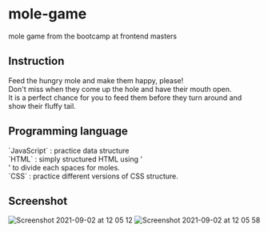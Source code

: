 # mole-game
mole game from the bootcamp at frontend masters 

<h2>Instruction</h2>
<p>Feed the hungry mole and make them happy, please! <br/> 
Don't miss when they come up the hole and have their mouth open. <br/>
It is a perfect chance for you to feed them before they turn around and show their fluffy tail.</p>

<h2>Programming language</h2>
`JavaScript` : practice data structure <br/>
`HTML` : simply structured HTML using '<div>' to divide each spaces for moles. <br/>
`CSS` : practice different versions of CSS structure.

<h2>Screenshot</h2>

![Screenshot 2021-09-02 at 12 05 12](https://user-images.githubusercontent.com/40551978/131878630-c87339a1-8e69-48aa-8485-9621cd5afc99.png)
![Screenshot 2021-09-02 at 12 05 58](https://user-images.githubusercontent.com/40551978/131878641-108fcaaa-1615-4c70-a0da-fc612cf4dae7.png)
